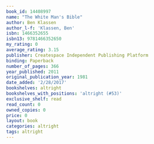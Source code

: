 ```yaml
---
book_id: 14408997
name: "The White Man's Bible"
author: Ben Klassen
author_l-f: 'Klassen, Ben'
isbn: 1466352655
isbn13: 9781466352650
my_rating: 0
average_rating: 3.15
publisher: Createspace Independent Publishing Platform
binding: Paperback
number_of_pages: 366
year_published: 2011
original_publication_year: 1981
date_added: '2/28/2017'
bookshelves: altright
bookshelves_with_positions: 'altright (#53)'
exclusive_shelf: read
read_count: 0
owned_copies: 0
price: 0
layout: book
categories: altright
tags: altright
---
```

